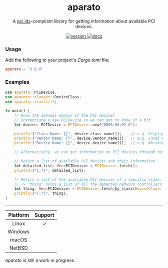 <div align="center">
<h1>aparato</h1>

A <a href="https://pci-ids.ucw.cz/">pci.ids</a>-compliant library for getting information about available PCI devices.

<a href="https://crates.io/crates/aparato">
    <img src="https://img.shields.io/crates/v/aparato" alt="version" />
</a>

<a href="https://docs.rs/crate/aparato/">
    <img src="https://docs.rs/aparato/badge.svg" alt="docs" />
</a>

</div>

### Usage

Add the following to your project's *Cargo.toml* file:

```toml
aparato = "3.0.0"
```

### Examples

```rust
use aparato::PCIDevice;
use aparato::classes::DeviceClass;
use aparato::traits::*;

fn main() {
    // Know the address domain of the PCI device?
    // Instantiate a new PCIDevice so we can get to know it a bit.
    let device: PCIDevice = PCIDevice::new("0000:00:02.0");

    println!("Class Name: {}", device.class_name());    // e.g. Display Controller
    println!("Vendor Name: {}", device.vendor_name());  // e.g. Intel Corporation
    println!("Device Name: {}", device.device_name());  // e.g. WhiskeyLake-U GT2 [UHD Graphics 620]

    // Alternatively, we can get information on PCI devices through fetching them in bulk!

    // Return a list of available PCI devices and their information.
    let detailed_list: Vec<PCIDevice> = PCIDevice::fetch();
    println!("{:?}", detailed_list);

    // Return a list of the available PCI devices of a specific class.
    // -> "thing" holds a list of all the detected network controllers and their information.
    let thing: Vec<PCIDevice> = PCIDevice::fetch_by_class(DeviceClass::NetworkController);
    println!("{:?}", thing);
}

```

---

| Platform  | Support |
| :-------: | :-----: |
| Linux     |    ✓    |
| Windows   |         |
| macOS     |         |
| NetBSD    |         |

_aparato_ is still a work in progress.
